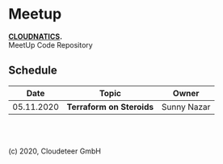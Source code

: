 # Meetup

<b>[CLOUDNATICS](https://www.meetup.com/cloudnatics/).</b><br>
MeetUp Code Repository

## Schedule

| Date | Topic | Owner |
|--|--|--|
05.11.2020 | **Terraform on Steroids** | Sunny Nazar |

<br>
<br>

(c) 2020, Cloudeteer GmbH
